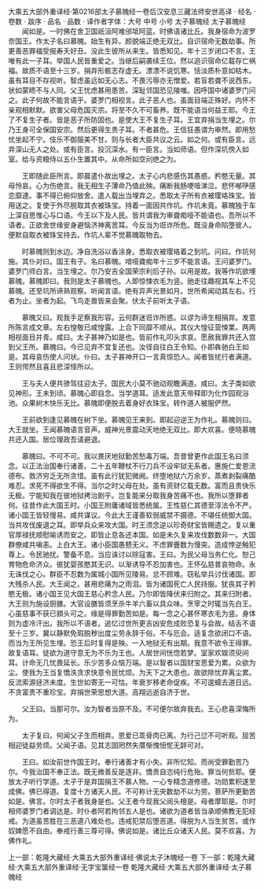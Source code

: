 大乘五大部外重译经·第0216部太子慕魄经一卷后汉安息三藏法师安世高译
· 经名 · 卷数 · 跋序
· 品名 · 品数 · 译作者字体：大号 中号 小号
太子慕魄经
太子慕魄经
　　闻如是。一时佛在舍卫国祇洹阿难邠坻阿蓝。时佛语诸比丘。我身宿命为波罗奈国王。作太子名曰慕魄。始生有异。颜貌端正绝无双比。自识宿命无数劫事。所更善恶罪福受报寿夭好丑。没此生彼所从来生。皆悉知见。年十三岁闭口不言。王唯有此一子耳。举国人民皆重爱之。当继后嗣袭续王位。然以追识宿命亿载存亡祸福。故质不语至十三岁。捐弃形骸志存虚无。漂漂不说饥寒。恬淡质朴意如枯木。虽有耳目不存视听。智虑虽远如无心志。不畏污辱亦无憎爱。若盲若聋不说西东。状如蒙瞆不与人同。父王忧虑甚用患苦。深耻邻国恐见陵嗤。因呼国中诸婆罗门问之。此子何故不能言语乎。婆罗门相视言。此子恶人也。虽面目端正殊好。内怀不亲观相默默。欲害父母危国灭宗。将至不久不可畜养。既不能语当何益王耶。今王了不复生子者。皆是恶子所防固也。是使大王不复生子耳。王宜弃捐当生埋之。尔乃王身可全保国安宗。然后更得生贵子耳。不者甚危。王信狂愚谓为审然。即用愁忧坐起不宁。伎乐不御服美不甘。则与长者大臣共议之云。如之何。或有臣言。远弃深山无人之处。或有臣言。投沉深水。有一臣言。当如师语。但作深坑傍入如室。给与资粮侍以五仆生置其中。从命所如空刓绝之为。

　　王即随此臣所言。即晨遣仆故出埋之。太子心内悲感伤其愚惑。矜愍无量。其母怜哀。心为伤绝言。我无相生子薄命乃值此殃。痛断我肠哽噎涕泣。悲怀喐吚感恋靡逮。事不得已俯仰放舍。遣人载出当埋弃之。悉取太子所有衣被璎珞珠宝。皆用送之。复使于外尽脱取其衣被珠宝。持着一面因共作坑。作坑未竟。慕魄独于车上深自思惟心与口语。今王以下及人民。皆共谓我为审聋痴哑不能语也。吾所以不语者。正欲舍世缘安身避恼济神离苦耳。今反当为诳诈所危。既没身命陷堕彼人。便默自取衣被珠宝持去。作坑人辈不觉慕魄取物去。

　　时慕魄则到水边。净自洗浴以香涂身。悉取衣被璎珞着之到坑。问曰。作坑何施。其仆对曰。国王有子。名曰慕魄。喑哑聋痴年十三岁不能言语。王问婆罗门。婆罗门师白言。当生埋之。尔乃安吉全国荣宗利后子孙。以用是故。我等作坑欲埋慕魄。慕魄即曰。我则是太子慕魄也。人即惊悚衣毛为竖。驰走往趣视其车上不见慕魄。还至坑所谛熟观察。听闻言语。绝有异声光景如月。世所希闻动其左右。行者为止。坐者为起。飞鸟走兽皆来会聚。伏太子前听太子语。

　　慕魄又曰。观我手足察我形容。云何群迷诳诈所惑。以谬为谛生相捐弃。发意所陈言成文章。左右惶敬已咸惶露。上合下同靡不顺从。其仪大惶征营悚栗。两两相视面目并青。咸曰。太子甚神乃如是也。皆前作礼叩头求哀。愿赦我罪共还入宫到父王所。慕魄曰。今已见弃不宜复还也。汝径自往白王令知。仆即犇驰白王如是。其母哀伤使人问状。仆曰。太子甚神开口一言真惊恐人。闻者皆扰行者满道。王则愕然且喜且悲深怪所以。

　　王与夫人便共骖驾往迎太子。国民大小莫不驰动观瞻满道。咸曰。太子类如欲见神形。王未到顷。慕魄心即自念。当学道耳。适发此意天帝释即为化作园观浴池。众果树木快乐无比。慕魄即便脱去着身好衣珠宝。转作道人被服俨然。

　　王前欲到逢见慕魄在树下坐。慕魄见王来到。即起迎逆王为作礼。慕魄则曰。大王就坐。王闻慕魄语言音声。威神光景震动天地绝无双比。即大欢喜。便晓慕魄共还入国。居位理政吾请避退。

　　慕魄曰。不可不可。我以畏厌地狱勤苦愁毒万端。吾昔曾更作此国王名曰须念。以正法治国奉行诸善。二十五年鞭杖不行刀兵不设牢狱无系者。惠施仁爱恩流德布。救济穷乏无所贪惜。虽有此行犹犯微阙。终堕地狱六万余岁。蒸煮剥裂痛酷难忍。求死不得欲生不得。当尔之时父母在处。虽有资财亿载无数。富而且贵快乐无极。宁能知我在彼地狱拷治剧乎。岂复能来分取我身苦痛不也。我所以堕罪者何。往昔作此大国王时。小国王附庸诸域皆悉统属。王性慈仁其德至淳法令不严。诸小国王皆轻慢易。咸共谋议。今此大王谨善软弱威禁不摄德。不堪任统御大国。当共攻伐废退之耳。即举兵众来攻大国。时王须念逆以珍奇财宝皆赐遗之。复以重官厚禄抚顺慰喻诱而安之。即皆止息各还本国。如是未久复来攻伐数数非一。大国群僚咸共嗔恚。上白大王。诸小臣国愚戆无义。不虑罪舋数为慢突。造成悖逆触犯尊上。令民驰扰。警备不息。当应诛讨以除寇害。王曰。为民父母当务仁化。恕己育物危命济众。彼犹婴孩愍其无识。以渐诱导不忍加害也。王怀弘慈普哀物命。永无诛伐之心。群臣不忍数为属城小国所见陵易。忿不顾难。窃私举兵讨伐诸国。即大残杀人民。大王闻之。甚用悲痛为之雨泪。皆为诸国死亡人民持服。犹丧其子矜愍无极。诸小国王见大国王慈心矜念人民。乃尔即皆降伏来归附之。其来归附者。大王则为施设厨膳。大官设膳皆须烹杀牛羊六畜以具众味。烹宰之时辄当先白王。心虽慈事不获已顉头可之。缘是得罪勤苦如是。每一念之心甚怀寒衣毛为竖。身体则为虚冷汗出。我所以不语者。追忆过世所更吉凶安危成败恐复与会故。结舌不语至十三岁。冀以静默免瑕脱秽出度尘劳永辞于俗。不与厄会。适复念欲闭口不语。而当为王所见生埋。恐王后时复得是殃。一入地狱无有出期。我意不欲令王得罪。故复语耳。徒欲为道守意无为不乐为王也。人居世间恍惚若梦。室家欢娱须臾间耳。计命无几忧畏延长。乐少苦多众恼万端。是以智者以国财宝恩爱为累。众欲为尘。使我为王当复憍泆贪求快意令民忧烦。为天下之大患也。故欲除忧弃离尘累。反流索源拯济未度。生世如寄无一可怙。年衰岁移老命促疾。不可逡蠕去道日远。不贪富贵不重珍宝。弃捐世荣思想大道。高翔远逝自济于世。

　　父王曰。当那可尔。汝为智者当原不及。不可便尔故弃我去。王心悲喜深悔所为。

　　太子复曰。何闻父子生而相弃。恩爱已乖骨肉已离。为行己愆不可听观。屈苦相迎徒益劳烦。父闻子语。见其志固罔然失厝惭愧忸怩无辞可对。

　　王曰。如汝前世作国王时。奉行诸善才有小失。非所忆知。而尚受罪勤苦乃尔。今我治国不奉正法。既无微善反是逐非。憍贵自恣纯行危殆。罪当何赀耶。便放太子听行学道。太子于是弃国捐王不慕人物。一心专精念道修德。功勋累积遂至成佛。佛已得道。复度十方诸天人民。不可称计无央数劫不以为劳。菩萨所更勤苦如是。佛言。尔时太子者我身是也。父王者今现我父阅头檀是。母者摩耶是。尔时相师婆罗门者调达是。时仆者阿若拘邻五人是也。诸欲为道者皆当承顺佛教无犯经戒。为道虽苦胜在三恶道八难处也。违戒犯禁后堕恶道。得脱为人当生贫苦。或作奴婢愿不自由。奉戒行善三尊可得。佛说如是。诸比丘众诸天人民。莫不欢喜。为佛作礼。

上一部：乾隆大藏经·大乘五大部外重译经·佛说太子沐魄经一卷
下一部：乾隆大藏经·大乘五大部外重译经·无字宝箧经一卷
乾隆大藏经·大乘五大部外重译经·太子慕魄经
